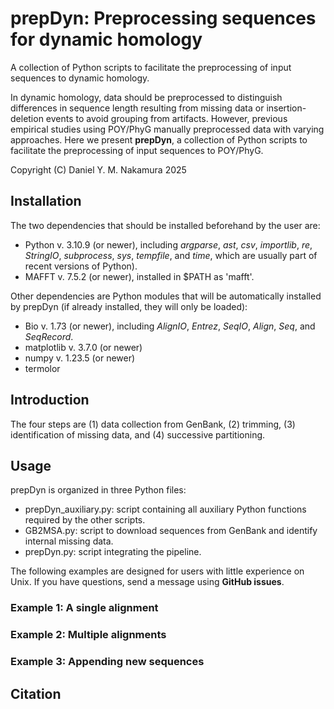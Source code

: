 # prepDyn: Preprocessing sequences for dynamic homology

A collection of Python scripts to facilitate the preprocessing of input sequences to dynamic homology. 

In dynamic homology, data should be preprocessed to distinguish differences in sequence length resulting from missing data or insertion-deletion events to avoid grouping from artifacts. However, previous empirical studies using POY/PhyG manually preprocessed data with varying approaches. Here we present **prepDyn**, a collection of Python scripts to facilitate the preprocessing of input sequences to POY/PhyG.

Copyright (C) Daniel Y. M. Nakamura 2025

## Installation

The two dependencies that should be installed beforehand by the user are:
- Python v. 3.10.9 (or newer), including *argparse*, *ast*, *csv*, *importlib*, *re*, *StringIO*, *subprocess*, *sys*, *tempfile*, and *time*, which are usually part of recent versions of Python).
- MAFFT v. 7.5.2 (or newer), installed in $PATH as 'mafft'.

Other dependencies are Python modules that will be automatically installed by prepDyn (if already installed, they will only be loaded):
- Bio v. 1.73 (or newer), including *AlignIO*, *Entrez*, *SeqIO*, *Align*, *Seq*, and *SeqRecord*.
- matplotlib v. 3.7.0 (or newer)
- numpy v. 1.23.5 (or newer)
- termolor

## Introduction

The four steps are (1) data collection from GenBank, (2) trimming, (3) identification of missing data, and (4) successive partitioning.

## Usage
prepDyn is organized in three Python files:
- prepDyn_auxiliary.py: script containing all auxiliary Python functions required by the other scripts.
- GB2MSA.py: script to download sequences from GenBank and identify internal missing data.
- prepDyn.py: script integrating the pipeline.

The following examples are designed for users with little experience on Unix. If you have questions, send a message using **GitHub issues**.

### Example 1: A single alignment

### Example 2: Multiple alignments

### Example 3: Appending new sequences

## Citation
